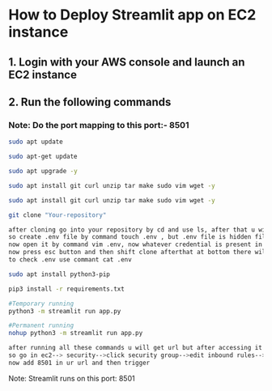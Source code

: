 # How to Deploy Streamlit app on EC2 instance

## 1. Login with your AWS console and launch an EC2 instance

## 2. Run the following commands

### Note: Do the port mapping to this port:- 8501

```bash
sudo apt update
```

```bash
sudo apt-get update
```

```bash
sudo apt upgrade -y
```

```bash
sudo apt install git curl unzip tar make sudo vim wget -y
```

```bash
sudo apt install git curl unzip tar make sudo vim wget -y
```

```bash
git clone "Your-repository"
```

```bash
after cloning go into your repository by cd and use ls, after that u will see that there is no .env file
so create .env file by command touch .env , but .env file is hidden file so cant see that, so to check .env file use ls -al to check it
now open it by command vim .env, now whatever credential is present in .env file in vscode copy all that & paste it.
now press esc button and then shift clone afterthat at bottom there will be one white tab blinking so type :wq or ZZ (Shift + ZZ)
to check .env use commant cat .env
```

```bash
sudo apt install python3-pip
```

```bash
pip3 install -r requirements.txt
```

```bash
#Temporary running
python3 -m streamlit run app.py
```

```bash
#Permanent running
nohup python3 -m streamlit run app.py
```

```bash
after running all these commands u will get url but after accessing it will not run 
so go in ec2--> security-->click security group-->edit inbound rules--> add 8501 port
now add 8501 in ur url and then trigger 
```
Note: Streamlit runs on this port: 8501



